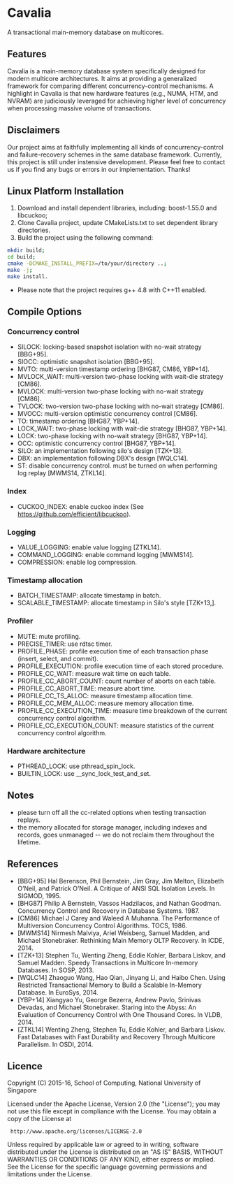 # Cavalia
A transactional main-memory database on multicores.

## Features

Cavalia is a main-memory database system specifically designed for modern multicore architectures. It aims at providing a generalized framework for comparing different concurrency-control mechanisms. A highlight in Cavalia is that new hardware features (e.g., NUMA, HTM, and NVRAM) are judiciously leveraged for achieving higher level of concurrency when processing massive volume of transactions.

## Disclaimers
Our project aims at faithfully implementing all kinds of concurrency-control and failure-recovery schemes in the same database framework. Currently, this project is still under instensive development. Please feel free to contact us if you find any bugs or errors in our implementation. Thanks!

## Linux Platform Installation

1. Download and install dependent libraries, including: boost-1.55.0 and libcuckoo;
2. Clone Cavalia project, update CMakeLists.txt to set dependent library directories. 
3. Build the project using the following command: 
```sh
mkdir build; 
cd build; 
cmake -DCMAKE_INSTALL_PREFIX=/to/your/directory ..; 
make -j; 
make install.
```
* Please note that the project requires g++ 4.8 with C++11 enabled.


## Compile Options
### Concurrency control
* SILOCK: locking-based snapshot isolation with no-wait strategy [BBG+95].
* SIOCC: optimistic snapshot isolation [BBG+95].
* MVTO: multi-version timestamp ordering [BHG87, CM86, YBP+14].
* MVLOCK_WAIT: multi-version two-phase locking with wait-die strategy [CM86].
* MVLOCK: multi-version two-phase locking with no-wait strategy [CM86].
* TVLOCK: two-version two-phase locking with no-wait strategy [CM86].
* MVOCC: multi-version optimistic concurrency control [CM86].
* TO: timestamp ordering [BHG87, YBP+14].
* LOCK_WAIT: two-phase locking with wait-die strategy [BHG87, YBP+14].
* LOCK: two-phase locking with no-wait strategy [BHG87, YBP+14].
* OCC: optimistic concurrency control [BHG87, YBP+14].
* SILO: an implementation following silo's design [TZK+13].
* DBX: an implementation following DBX's design [WQLC14].
* ST: disable concurrency control. must be turned on when performing log replay [MWMS14, ZTKL14].

### Index
* CUCKOO_INDEX: enable cuckoo index (See https://github.com/efficient/libcuckoo).

### Logging
* VALUE_LOGGING: enable value logging [ZTKL14].
* COMMAND_LOGGING: enable command logging [MWMS14].
* COMPRESSION: enable log compression.

### Timestamp allocation
* BATCH_TIMESTAMP: allocate timestamp in batch.
* SCALABLE_TIMESTAMP: allocate timestamp in Silo's style [TZK+13,].

### Profiler
* MUTE: mute profiling.
* PRECISE_TIMER: use rdtsc timer.
* PROFILE_PHASE: profile execution time of each transaction phase (insert, select, and commit).
* PROFILE_EXECUTION: profile execution time of each stored procedure.
* PROFILE_CC_WAIT: measure wait time on each table.
* PROFILE_CC_ABORT_COUNT: count number of aborts on each table.
* PROFILE_CC_ABORT_TIME: measure abort time.
* PROFILE_CC_TS_ALLOC: measure timestamp allocation time.
* PROFILE_CC_MEM_ALLOC: measure memory allocation time.
* PROFILE_CC_EXECUTION_TIME: measure time breakdown of the current concurrency control algorithm.
* PROFILE_CC_EXECUTION_COUNT: measure statistics of the current concurrency control algorithm.

### Hardware architecture
* PTHREAD_LOCK: use pthread_spin_lock.
* BUILTIN_LOCK: use __sync_lock_test_and_set.

## Notes
* please turn off all the cc-related options when testing transaction replays.
* the memory allocated for storage manager, including indexes and records, goes unmanaged -- we do not reclaim them throughout the lifetime.

## References
* [BBG+95] Hal Berenson, Phil Bernstein, Jim Gray, Jim Melton, Elizabeth O’Neil, and Patrick O’Neil. A Critique of ANSI SQL Isolation Levels. In SIGMOD, 1995.
* [BHG87] Philip A Bernstein, Vassos Hadzilacos, and Nathan Goodman. Concurrency Control and Recovery in Database Systems. 1987.
* [CM86] Michael J Carey and Waleed A Muhanna. The Performance of Multiversion Concurrency Control
Algorithms. TOCS, 1986.
* [MWMS14] Nirmesh Malviya, Ariel Weisberg, Samuel Madden,
and Michael Stonebraker. Rethinking Main Memory
OLTP Recovery. In ICDE, 2014.
* [TZK+13] Stephen Tu, Wenting Zheng, Eddie Kohler, Barbara
Liskov, and Samuel Madden. Speedy Transactions in
Multicore In-memory Databases. In SOSP, 2013.
* [WQLC14] Zhaoguo Wang, Hao Qian, Jinyang Li, and Haibo
Chen. Using Restricted Transactional Memory to Build
a Scalable In-Memory Database. In EuroSys, 2014.
* [YBP+14] Xiangyao Yu, George Bezerra, Andrew Pavlo,
Srinivas Devadas, and Michael Stonebraker. Staring
into the Abyss: An Evaluation of Concurrency Control
with One Thousand Cores. In VLDB, 2014.
* [ZTKL14] Wenting Zheng, Stephen Tu, Eddie Kohler, and
Barbara Liskov. Fast Databases with Fast Durability
and Recovery Through Multicore Parallelism. In
OSDI, 2014.


## Licence
Copyright (C) 2015-16, School of Computing, National University of Singapore

Licensed under the Apache License, Version 2.0 (the "License");
you may not use this file except in compliance with the License.
You may obtain a copy of the License at

     http://www.apache.org/licenses/LICENSE-2.0

Unless required by applicable law or agreed to in writing, software
distributed under the License is distributed on an "AS IS" BASIS,
WITHOUT WARRANTIES OR CONDITIONS OF ANY KIND, either express or implied.
See the License for the specific language governing permissions and
limitations under the License.
